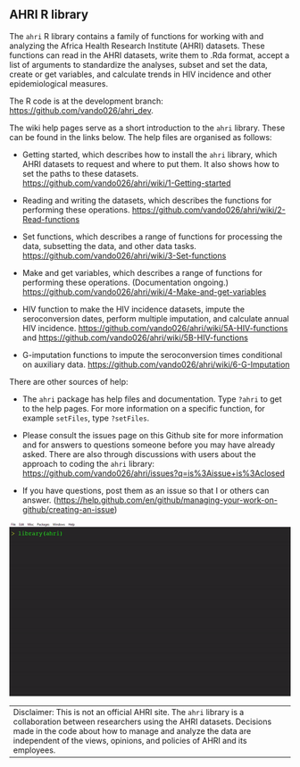 ## AHRI R library

The `ahri` R library contains a family of functions for working with and
analyzing the Africa Health Research Institute (AHRI) datasets. These
functions can read in the AHRI datasets, write them to .Rda format,
accept a list of arguments to standardize the analyses, subset and set
the data, create or get variables, and calculate trends in HIV incidence
and other epidemiological measures.

The R code is at the development branch:
<https://github.com/vando026/ahri_dev>.

The wiki help pages serve as a short introduction to the `ahri` library.
These can be found in the links below. The help files are organised as
follows:

  - Getting started, which describes how to install the `ahri` library,
    which AHRI datasets to request and where to put them. It also shows
    how to set the paths to these datasets.
    <https://github.com/vando026/ahri/wiki/1-Getting-started>

  - Reading and writing the datasets, which describes the functions for
    performing these operations.
    <https://github.com/vando026/ahri/wiki/2-Read-functions>

  - Set functions, which describes a range of functions for processing
    the data, subsetting the data, and other data tasks.
    <https://github.com/vando026/ahri/wiki/3-Set-functions>

  - Make and get variables, which describes a range of functions for
    performing these operations. (Documentation ongoing.)
    <https://github.com/vando026/ahri/wiki/4-Make-and-get-variables>

  - HIV function to make the HIV incidence datasets, impute the
    seroconversion dates, perform multiple imputation, and calculate
    annual HIV incidence.
    <https://github.com/vando026/ahri/wiki/5A-HIV-functions> and
    <https://github.com/vando026/ahri/wiki/5B-HIV-functions>

  - G-imputation functions to impute the seroconversion times
    conditional on auxiliary data.
    <https://github.com/vando026/ahri/wiki/6-G-Imputation>

There are other sources of help:

  - The `ahri` package has help files and documentation. Type `?ahri` to
    get to the help pages. For more information on a specific function,
    for example `setFiles`, type `?setFiles`.

  - Please consult the issues page on this Github site for more
    information and for answers to questions someone before you may have
    already asked. There are also through discussions with users about
    the approach to coding the `ahri` library:
    <https://github.com/vando026/ahri/issues?q=is%3Aissue+is%3Aclosed>

  - If you have questions, post them as an issue so that I or others can
    answer.
    (<https://help.github.com/en/github/managing-your-work-on-github/creating-an-issue>)

![demo1](demo.gif)

|                                                                                                                                                                                                                                                                                       |
| ------------------------------------------------------------------------------------------------------------------------------------------------------------------------------------------------------------------------------------------------------------------------------------- |
| Disclaimer: This is not an official AHRI site. The `ahri` library is a collaboration between researchers using the AHRI datasets. Decisions made in the code about how to manage and analyze the data are independent of the views, opinions, and policies of AHRI and its employees. |
